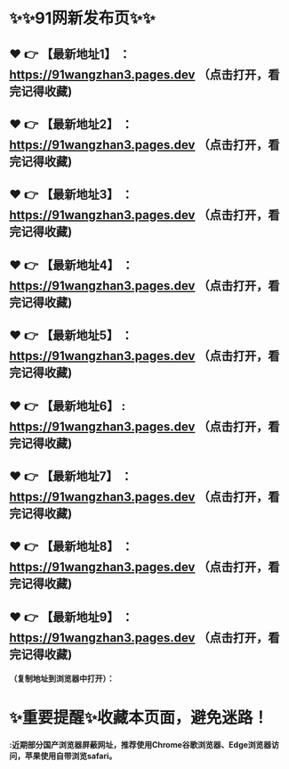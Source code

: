 

# :sparkles::sparkles:91网新发布页:sparkles::sparkles:

 :heart: :point_right: 【最新地址1】 ：https://91wangzhan3.pages.dev  （点击打开，看完记得收藏)
 ------
 :heart: :point_right: 【最新地址2】 ：https://91wangzhan3.pages.dev   （点击打开，看完记得收藏)
 ------
 :heart: :point_right: 【最新地址3】 ：https://91wangzhan3.pages.dev  （点击打开，看完记得收藏)
 ------
 :heart: :point_right: 【最新地址4】 ：https://91wangzhan3.pages.dev   （点击打开，看完记得收藏)
 ------
 :heart: :point_right: 【最新地址5】 ：https://91wangzhan3.pages.dev （点击打开，看完记得收藏)
 ------
 :heart: :point_right: 【最新地址6】 : https://91wangzhan3.pages.dev   （点击打开，看完记得收藏)
 ------
 :heart: :point_right: 【最新地址7】 ：https://91wangzhan3.pages.dev  （点击打开，看完记得收藏)
 ------
 :heart: :point_right: 【最新地址8】 ：https://91wangzhan3.pages.dev （点击打开，看完记得收藏)
 ------
 :heart: :point_right: 【最新地址9】 ：https://91wangzhan3.pages.dev （点击打开，看完记得收藏)
  ------

  
#### （复制地址到浏览器中打开）：
# :sparkles:重要提醒:sparkles:收藏本页面，避免迷路！
#### :近期部分国产浏览器屏蔽网址，推荐使用Chrome谷歌浏览器、Edge浏览器访问，苹果使用自带浏览safari。

